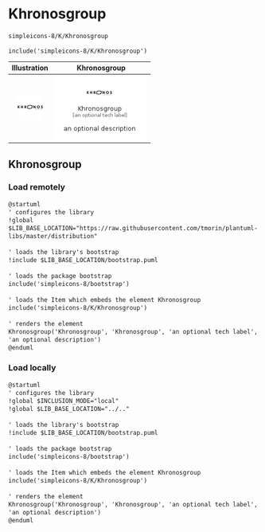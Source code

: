 # Khronosgroup


```text
simpleicons-8/K/Khronosgroup
```

```text
include('simpleicons-8/K/Khronosgroup')
```



| Illustration | Khronosgroup |
| :---: | :---: |
| ![illustration for Illustration](../../simpleicons-8/K/Khronosgroup.png) | ![illustration for Khronosgroup](../../simpleicons-8/K/Khronosgroup.Local.png) |




## Khronosgroup

### Load remotely
```plantuml
@startuml
' configures the library
!global $LIB_BASE_LOCATION="https://raw.githubusercontent.com/tmorin/plantuml-libs/master/distribution"

' loads the library's bootstrap
!include $LIB_BASE_LOCATION/bootstrap.puml

' loads the package bootstrap
include('simpleicons-8/bootstrap')

' loads the Item which embeds the element Khronosgroup
include('simpleicons-8/K/Khronosgroup')

' renders the element
Khronosgroup('Khronosgroup', 'Khronosgroup', 'an optional tech label', 'an optional description')
@enduml
```

### Load locally
```plantuml
@startuml
' configures the library
!global $INCLUSION_MODE="local"
!global $LIB_BASE_LOCATION="../.."

' loads the library's bootstrap
!include $LIB_BASE_LOCATION/bootstrap.puml

' loads the package bootstrap
include('simpleicons-8/bootstrap')

' loads the Item which embeds the element Khronosgroup
include('simpleicons-8/K/Khronosgroup')

' renders the element
Khronosgroup('Khronosgroup', 'Khronosgroup', 'an optional tech label', 'an optional description')
@enduml
```

